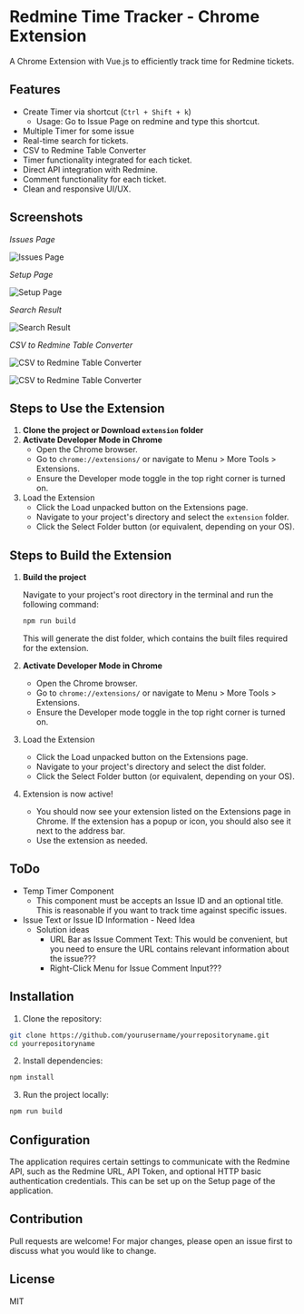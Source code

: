 # Redmine Time Tracker - Chrome Extension

A Chrome Extension with Vue.js to efficiently track time for Redmine tickets.

## Features

- Create Timer via shortcut (`Ctrl + Shift + k`) 
  - Usage: Go to Issue Page on redmine and type this shortcut.
- Multiple Timer for some issue
- Real-time search for tickets.
- CSV to Redmine Table Converter
- Timer functionality integrated for each ticket.
- Direct API integration with Redmine.
- Comment functionality for each ticket.
- Clean and responsive UI/UX.


## Screenshots
_Issues Page_

![Issues Page](/screenshots/issues-page.png)

_Setup Page_

![Setup Page](/screenshots/setup-page.png)

_Search Result_

![Search Result](/screenshots/search-results.png)

_CSV to Redmine Table Converter_

![CSV to Redmine Table Converter](/screenshots/csvToTable1.png)

![CSV to Redmine Table Converter](/screenshots/csvToTable2.png)


## Steps to Use the Extension

1. **Clone the project or Download `extension` folder**
2. **Activate Developer Mode in Chrome**
    * Open the Chrome browser.
    * Go to `chrome://extensions/` or navigate to Menu > More Tools > Extensions.
    * Ensure the Developer mode toggle in the top right corner is turned on.
3. Load the Extension
    * Click the Load unpacked button on the Extensions page.
    * Navigate to your project's directory and select the `extension` folder.
    * Click the Select Folder button (or equivalent, depending on your OS).


## Steps to Build the Extension

1. **Build the project**

   Navigate to your project's root directory in the terminal and run the following command:

   ```bash
   npm run build
   ```
   This will generate the dist folder, which contains the built files required for the extension.

2. **Activate Developer Mode in Chrome**
   * Open the Chrome browser.
   * Go to `chrome://extensions/` or navigate to Menu > More Tools > Extensions.
   * Ensure the Developer mode toggle in the top right corner is turned on.

3. Load the Extension
   * Click the Load unpacked button on the Extensions page.
   * Navigate to your project's directory and select the dist folder.
   * Click the Select Folder button (or equivalent, depending on your OS).

4. Extension is now active!
   * You should now see your extension listed on the Extensions page in Chrome. If the extension has a popup or icon, you should also see it next to the address bar.
   * Use the extension as needed.


## ToDo
   * Temp Timer Component
        * This component must be accepts an Issue ID and an optional title. This is reasonable if you want to track time against specific issues.
   *  Issue Text or Issue ID Information - Need Idea
        * Solution ideas
            * URL Bar as Issue Comment Text: This would be convenient, but you need to ensure the URL contains relevant information about the issue???
            * Right-Click Menu for Issue Comment Input???
   

## Installation

1. Clone the repository:
```bash
git clone https://github.com/yourusername/yourrepositoryname.git
cd yourrepositoryname
````

2. Install dependencies:
```bash
npm install

````


3. Run the project locally:
```bash
npm run build

````


## Configuration
The application requires certain settings to communicate with the Redmine API, such as the Redmine URL,
API Token, and optional HTTP basic authentication credentials. This can be set up on the Setup page of the application.





## Contribution
Pull requests are welcome! For major changes, please open an issue first to discuss what you would like to change.



## License
MIT












